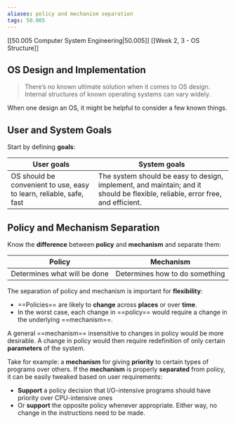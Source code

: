 ```yaml
---
aliases: policy and mechanism separation
tags: 50.005
---
```

[[50.005 Computer System Engineering|50.005]]
[[Week 2, 3 - OS Structure]]

## OS Design and Implementation
>There’s no known ultimate solution when it comes to OS design. Internal structures of known operating systems can vary widely.

When one design an OS, it might be helpful to consider a few known things.

## User and System Goals
Start by defining **goals**:

| User goals                                                          | System goals                                                                                                                  |
| ------------------------------------------------------------------- | ----------------------------------------------------------------------------------------------------------------------------- |
| OS should be convenient to use, easy to learn, reliable, safe, fast | The system should be easy to design, implement, and maintain; and it should be flexible, reliable, error free, and efficient. |

## Policy and Mechanism Separation
Know the **difference** between **policy** and **mechanism** and separate them:

| Policy                       | Mechanism                      |
| ---------------------------- | ------------------------------ |
| Determines what will be done | Determines how to do something | 

The separation of policy and mechanism is important for **flexibility**:

-   ==Policies== are likely to **change** across **places** or over **time**.
-   In the worst case, each change in ==policy== would require a change in the underlying ==mechanism==.

A general ==mechanism== insensitive to changes in policy would be more desirable. A change in policy would then require redefinition of only certain **parameters** of the system.

Take for example: a **mechanism** for giving **priority** to certain types of programs over others. If the **mechanism** is properly **separated** from policy, it can be easily tweaked based on user requirements:

-   **Support** a policy decision that I/O-intensive programs should have priority over CPU-intensive ones
-   Or **support** the opposite policy whenever appropriate. Either way, no change in the instructions need to be made.

